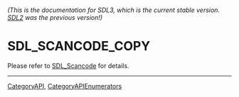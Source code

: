 ###### (This is the documentation for SDL3, which is the current stable version. [SDL2](https://wiki.libsdl.org/SDL2/) was the previous version!)
# SDL_SCANCODE_COPY

Please refer to [SDL_Scancode](SDL_Scancode) for details.

----
[CategoryAPI](CategoryAPI), [CategoryAPIEnumerators](CategoryAPIEnumerators)

